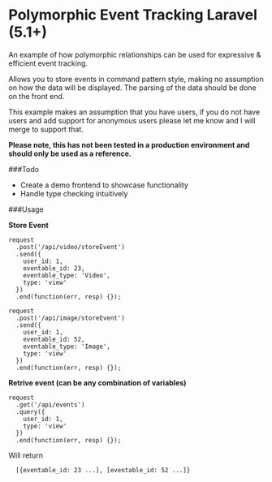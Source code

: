 # Polymorphic Event Tracking Laravel (5.1+)
An example of how polymorphic relationships can be used for expressive & efficient event tracking.

Allows you to store events in command pattern style, making no assumption on how the data will be displayed. The parsing of the data should be done on the front end.

This example makes an assumption that you have users, if you do not have users and add support for anonymous users please let me know and I will merge to support that.

**Please note, this has not been tested in a production environment and should only be used as a reference.**

###Todo

+ Create a demo frontend to showcase functionality
+ Handle type checking intuitively

###Usage

**Store Event**

```
request
  .post('/api/video/storeEvent')
  .send({
    user_id: 1,
    eventable_id: 23,
    eventable_type: 'Video',
    type: 'view'
  })
  .end(function(err, resp) {});
  
request
  .post('/api/image/storeEvent')
  .send({
    user_id: 1,
    eventable_id: 52,
    eventable_type: 'Image',
    type: 'view'
  })
  .end(function(err, resp) {});
```

**Retrive event (can be any combination of variables)**

```
request
  .get('/api/events')
  .query({
    user_id: 1,
    type: 'view'
  })
  .end(function(err, resp) {});
```

Will return

```
  [{eventable_id: 23 ...], [eventable_id: 52 ...]}
```
